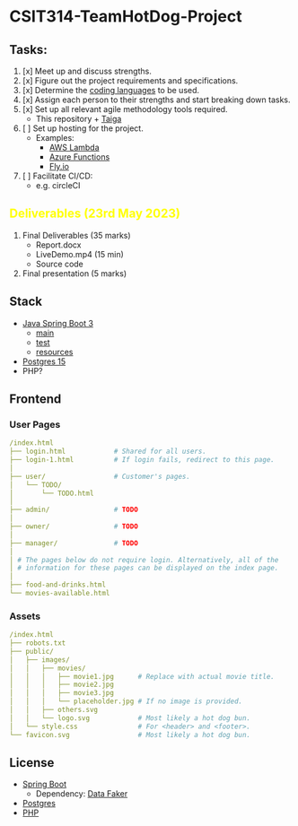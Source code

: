 # CSIT314-TeamHotDog-Project

## Tasks:

1. [x] Meet up and discuss strengths.
2. [x] Figure out the project requirements and specifications.
3. [x] Determine the [coding languages](#Stack) to be used.
4. [x] Assign each person to their strengths and start breaking down tasks.
5. [x] Set up all relevant agile methodology tools required.
    * This repository + [Taiga](https://tree.taiga.io/project/isaacsimstudy-sim2023q2-hotdogbun/timeline)
6. [ ] Set up hosting for the project.
    * Examples:
        * [AWS Lambda](https://aws.amazon.com/lambda/)
        * [Azure Functions](https://azure.microsoft.com/services/functions/)
        * [Fly.io](https://fly.io/docs/languages-and-frameworks/dockerfile/)
7. [ ] Facilitate CI/CD:
    * e.g. circleCI

## <span style="color:yellow">Deliverables (23rd May 2023)</span>

1. Final Deliverables (35 marks)
    * Report.docx
    * LiveDemo.mp4 (15 min)
    * Source code
2. Final presentation (5 marks)

## Stack

* [Java Spring Boot 3](./backend/cinema-ticket-booking-system/)
    * [main](./backend/cinema-ticket-booking-system/src/main/java/com/hotdog/ctbs/)
    * [test](./backend/cinema-ticket-booking-system/src/test/java/com/hotdog/ctbs/CinemaTicketBookingSystemApplicationTests.java)
    * [resources](./backend/cinema-ticket-booking-system/src/main/resources/)
* [Postgres 15](./backend/cinema-ticket-booking-system/src/main/resources/db)
* PHP?

## Frontend

### User Pages

```yaml
/index.html
├── login.html            # Shared for all users.
├── login-1.html          # If login fails, redirect to this page.
│
├── user/                 # Customer's pages.
│   └── TODO/
│       └── TODO.html
│
├── admin/                # TODO
│
├── owner/                # TODO
│
├── manager/              # TODO
│
│ # The pages below do not require login. Alternatively, all of the
│ # information for these pages can be displayed on the index page.
│
├── food-and-drinks.html
└── movies-available.html
```

### Assets

```yaml
/index.html
├── robots.txt
├── public/
│   ├── images/
│   │   ├── movies/
│   │   │   ├── movie1.jpg      # Replace with actual movie title.
│   │   │   ├── movie2.jpg
│   │   │   ├── movie3.jpg
│   │   │   └── placeholder.jpg # If no image is provided.
│   │   ├── others.svg
│   │   └── logo.svg            # Most likely a hot dog bun.
│   └── style.css               # For <header> and <footer>.
└── favicon.svg                 # Most likely a hot dog bun.
```

## License

* [Spring Boot](https://github.com/spring-projects/spring-boot/blob/main/LICENSE.txt)
    * Dependency: [Data Faker](https://github.com/datafaker-net/datafaker/blob/main/LICENSE)
* [Postgres](https://www.postgresql.org/about/licence/)
* [PHP](https://www.php.net/license/index.php)